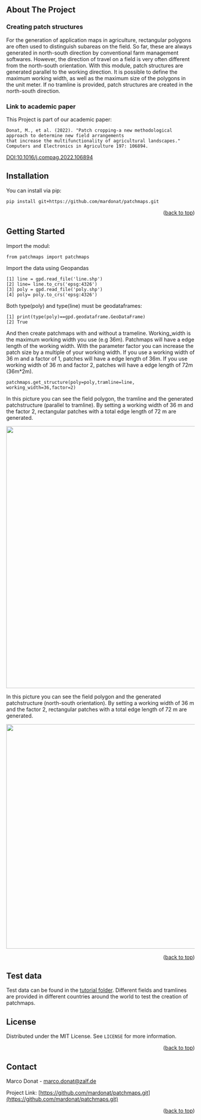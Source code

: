 ## About The Project
### Creating patch structures

For the generation of application maps in agriculture, rectangular polygons are often used to distinguish subareas on the field. So far, these are always generated in north-south direction by conventional farm management softwares. However, the direction of travel on a field is very often different from the north-south orientation.
With this module, patch structures are generated parallel to the working direction. It is possible to define the maximum working width, as well as the maximum size of the polygons in the unit meter. If no tramline is provided, patch structures are created in the north-south direction.

### Link to academic paper
 This Project is part of our academic paper:
 
 ```
Donat, M., et al. (2022). "Patch cropping-a new methodological approach to determine new field arrangements
that increase the multifunctionality of agricultural landscapes." 
Computers and Electronics in Agriculture 197: 106894.
 ```
 [DOI:10.1016/j.compag.2022.106894](https://doi.org/10.1016/j.compag.2022.106894)
## Installation

You can install via pip:

```
pip install git+https://github.com/mardonat/patchmaps.git
```
<p align="right">(<a href="#readme-top">back to top</a>)</p>

## Getting Started


Import the modul:
```
from patchmaps import patchmaps
```

Import the data using Geopandas
```
[1] line = gpd.read_file('line.shp')
[2] line= line.to_crs('epsg:4326')
[3] poly = gpd.read_file('poly.shp')
[4] poly= poly.to_crs('epsg:4326')
```
Both type(poly) and type(line) must be geodataframes:
```
[1] print(type(poly)==gpd.geodataframe.GeoDataFrame)
[2] True
```

And then create patchmaps with and without a trameline. Working_width is the maximum working width you use (e.g 36m). Patchmaps will have a edge length of the working width. With the parameter factor you can increase the patch size by a multiple of your working width. If you use a working width of 36 m and a factor of 1, patches will have a edge length of 36m. If you use working width of 36 m and factor 2, patches will have a edge length of 72m (36m*2m). 
```
patchmaps.get_structure(poly=poly,tramline=line, working_width=36,factor=2)
```

In this picture you can see the field polygon, the tramline and the generated patchstructure (parallel to tramline). By setting a working width of 36 m and the factor 2, rectangular patches with a total edge length of 72 m are generated.

<img src="https://github.com/mardonat/patchmaps/blob/main/tutorials/images/field_with_runline.PNG" width="900" height="700">


In this picture you can see the field polygon and the generated patchstructure (north-south orientation). By setting a working width of 36 m and the factor 2, rectangular patches with a total edge length of 72 m are generated.

<img src="https://github.com/mardonat/patchmaps/blob/main/tutorials/images/field_wo_runline.PNG" width="700" height="600">


<p align="right">(<a href="#readme-top">back to top</a>)</p>

## Test data

Test data can be found in the [tutorial folder](https://github.com/mardonat/patchmaps/tree/main/tutorials). Different fields and tramlines are provided in different countries around the world to test the creation of patchmaps.


## License

Distributed under the MIT License. See `LICENSE` for more information.

<p align="right">(<a href="#readme-top">back to top</a>)</p>



<!-- CONTACT -->
## Contact

Marco Donat -  marco.donat@zalf.de

Project Link: [https://github.com/mardonat/patchmaps.git](https://github.com/mardonat/patchmaps.git)

<p align="right">(<a href="#readme-top">back to top</a>)</p>
